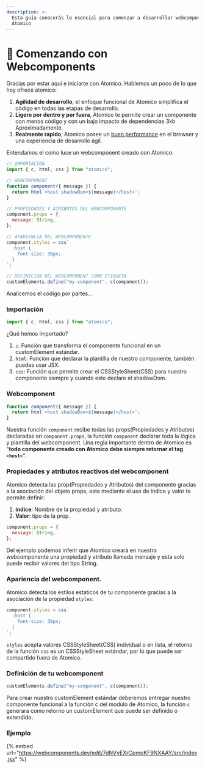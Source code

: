 ```yaml
---
description: >-
  Esta guía conocerás lo esencial para comenzar a desarrollar webcomponents con
  Atomico
---
```


# 🚀 Comenzando con Webcomponents

Gracias por estar aquí e iniciarte con Atomico. Hablemos un poco de lo que hoy ofrece atomico:

1. **Agilidad de desarrollo**, el enfoque funcional de Atomico simplifica el código en todas las etapas de desarrollo.
2. **Ligero por dentro y por fuera**, Atomico te permite crear un componente con menos código y con un bajo impacto de dependencias 3kb Aproximadamente.
3. **Realmente rapido**, Atomico posee un [buen performance](https://twitter.com/atomicojs/status/1391775734641745929) en el browser y una experiencia de desarrollo ágil.

Entendamos el como luce un webcomponent creado con Atomico:

```javascript
// IMPORTACIÓN
import { c, html, css } from "atomico";

// WEBCOMPONENT
function component({ message }) {
  return html`<host shadowDom>${message}</host>`;
}

// PROPIEDADES Y ATRIBUTOS DEL WEBCOMPONENTE
component.props = {
  message: String,
};

// APARIENCIA DEL WEBCOMPONENTE
component.styles = css`
  :host {
    font-size: 30px;
  }
`;

// DEFINICION DEL WEBCOMPONENT COMO ETIQUETA
customElements.define("my-component", c(component));
```

Analicemos el código por partes...

### Importación

```javascript
import { c, html, css } from "atomico";
```

¿Qué hemos importado?

1. `c`: Función que transforma el componente funcional en un customElement estándar. 
2. `html`: Función que declarar la plantilla de nuestro componente, también puedes usar JSX.
3. `css`: Función que permite crear el CSSStyleSheet\(CSS\) para nuestro componente siempre y cuando este declare el shadowDom.

### Webcomponent

```javascript
function component({ message }) {
  return html`<host shadowDom>${message}</host>`;
}
```

Nuestra función `component` recibe todas las props\(Propiedades y Atributos\) declaradas en `component.props`, la función `component` declarar toda la lógica y plantilla del webcomponent.  Una regla importante dentro de Atomico es "**todo componente creado con Atomico debe siempre retornar el tag `<host>`**".

### Propiedades y atributos reactivos del webcomponent

Atomico detecta las prop\(Propiedades y Atributos\) del componente gracias a la asociación del objeto props, este mediante el uso de índice y valor te permite definir:

1. **índice**: Nombre de la propiedad y atributo.
2. **Valor**: tipo de la prop.

```javascript
component.props = {
  message: String,
};
```

Del ejemplo podemos inferir que Atomico creará en nuestro webcomponente una propiedad y atributo llamada mensaje y esta solo puede recibir valores del tipo String.

### Apariencia del webcomponent.

Atomico detecta los estilos estáticos de tu componente gracias a la asociación de la propiedad `styles`:

```javascript
component.styles = css`
  :host {
    font-size: 30px;
  }
`;
```

`styles` acepta valores CSSStyleSheet\(CSS\)  individual o en lista, el retorno de la función `css` es un CSSStyleSheet estándar, por lo que puede ser compartido fuera de Atomico.

### Definición de tu webcomponent

```javascript
customElements.define("my-component", c(component));
```

Para crear nuestro customElement estándar deberemos entregar nuestro componente funcional a la función c del modulo de Atomico, la función `c` generara como retorno un customElement que puede ser definido o extendido.

### Ejemplo

{% embed url="https://webcomponents.dev/edit/7dNVyEXrCpmpKF9NXAAY/src/index.jsx" %}

